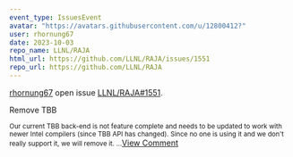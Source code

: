 ```yaml
---
event_type: IssuesEvent
avatar: "https://avatars.githubusercontent.com/u/12800412?"
user: rhornung67
date: 2023-10-03
repo_name: LLNL/RAJA
html_url: https://github.com/LLNL/RAJA/issues/1551
repo_url: https://github.com/LLNL/RAJA
---
```


<a href='https://github.com/rhornung67' target='_blank'>rhornung67</a> open issue <a href='https://github.com/LLNL/RAJA/issues/1551' target='_blank'>LLNL/RAJA#1551</a>.

<p>Remove TBB</p><small>Our current TBB back-end is not feature complete and needs to be updated to work with newer Intel compilers (since TBB API has changed).  Since no one is using it and we don't really support it, we will remove it....</small><a href='https://github.com/LLNL/RAJA/issues/1551' target='_blank'>View Comment</a>